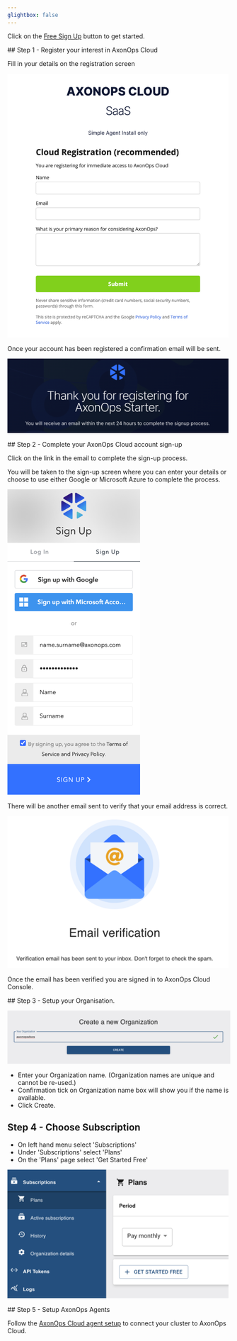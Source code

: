 ```yaml
---
glightbox: false
---
```


Click on the <a href="https://axonops.com/free" target="_blank"><span class="sign-up-button">Free Sign Up</span></a> button to get started.

## Step 1 - Register your interest in AxonOps Cloud 

Fill in your details on the registration screen

<img src="/get_started/CloudRegistration.png" width="500">

Once your account has been registered a confirmation email will be sent. 

<img src="/get_started/confirmation.png" width="500">

## Step 2 - Complete your AxonOps Cloud account sign-up

Click on the link in the email to complete the sign-up process. 

You will be taken to the sign-up screen where you can enter your details or choose to use either Google or Microsoft Azure to complete the process.

<img src="/get_started/signup.png" width="300">

There will be another email sent to verify that your email address is correct. 

<img src="/get_started/email_verification.png" width="500">

Once the email has been verified you are signed in to AxonOps Cloud Console.

## Step 3 - Setup your Organisation.

<img src="/get_started/create_new_org.png" width="700">

- Enter your Organization name. (Organization names are unique and cannot be re-used.)
- Confirmation tick on Organization name box will show you if the name is available. 
- Click Create.

## Step 4 - Choose Subscription

- On left hand menu select 'Subscriptions'
- Under 'Subscriptions' select 'Plans'
- On the 'Plans' page select 'Get Started Free'

<img src="/get_started/get_started_free.png" width="500">

## Step 5 - Setup AxonOps Agents

Follow the [AxonOps Cloud agent setup](agent_setup.md) to connect your cluster to AxonOps Cloud.